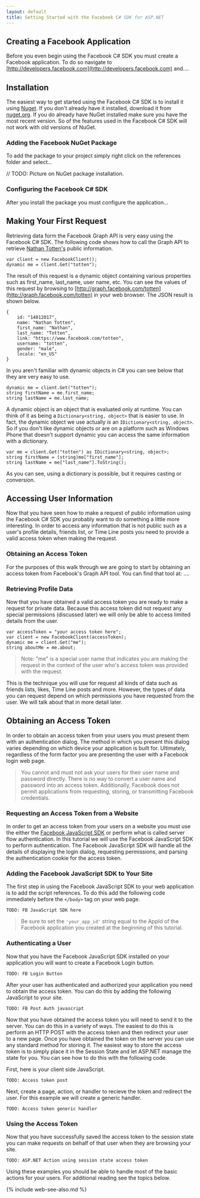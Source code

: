 ```yaml
---
layout: default
title: Getting Started with the Facebook C# SDK for ASP.NET
---
```


## Creating a Facebook Application
Before you even begin using the Facebook C# SDK you must create a Facebook application. To do so navigate to [http://developers.facebook.com](http://developers.facebook.com) and....

## Installation
The easiest way to get started using the Facebook C# SDK is to install it using [Nuget](http://nuget.org). If you don't already have it installed, download it from [nuget.org](http://nuget.org). If you do already have NuGet installed make sure you have the most recent version. So of the features used in the Facebook C# SDK will not work with old versions of NuGet.

### Adding the Facebook NuGet Package
To add the package to your project simply right click on the references folder and select...

// TODO: Picture on NuGet package installation.

### Configuring the Facebook C# SDK
After you install the package you must configure the application...


## Making Your First Request
Retrieving data form the Facebook Graph API is very easy using the Facebook C# SDK. The following code shows how to call the Graph API to retrieve [Nathan Totten's](http://facebook.com/totten) public information.

	var client = new FacebookClient();
	dynamic me = client.Get("totten");

The result of this request is a dynamic object containing various properties such as first_name, last_name, user name, etc. You can see the values of this request by browsing to [http://graph.facebook.com/totten](http://graph.facebook.com/totten) in your web browser. The JSON result is shown below.

	{
		id: "14812017",
		name: "Nathan Totten",
		first_name: "Nathan",
		last_name: "Totten",
		link: "https://www.facebook.com/totten",
		username: "totten",
		gender: "male",
		locale: "en_US"
	}

In you aren't familiar with dynamic objects in C# you can see below that they are very easy to use. 

	dynamic me = client.Get("totten");
	string firstName = me.first_name;
	string lastName = me.last_name;

A dynamic object is an object that is evaluated only at runtime. You can think of it as being a ```Dictionary<string, object>``` that is easier to use. In fact, the dynamic object we use actually _is_ an ```IDictionary<string, object>```. So if you don't like dynamic objects or are on a platform such as Windows Phone that doesn't support dynamic you can access the same information with a dictionary.

	var me = client.Get("totten") as IDictionary<string, object>;
	string firstName = (string)me["first_name"];
	string lastName = me["last_name"].ToString();

As you can see, using a dictionary is possible, but it requires casting or conversion.

## Accessing User Information
Now that you have seen how to make a request of public information using the Facebook C# SDK you probably want to do something a little more interesting. In order to access any information that is not public such as a user's profile details, friends list, or Time Line posts you need to provide a valid access token when making the request. 

### Obtaining an Access Token
For the purposes of this walk through we are going to start by obtaining an access token from Facebook's Graph API tool. You can find that tool at: ....


### Retrieving Profile Data
Now that you have obtained a valid access token you are ready to make a request for private data. Because this access token did not request any special permissions (discussed later) we will only be able to access limited details from the user.

	var accessToken = "your access token here";
	var client = new FacebookClient(accessToken);
	dynamic me = client.Get("me");
	string aboutMe = me.about;

> Note: "me" is a special user name that indicates you are making the request in the context of the user who's access token was provided with the request.

This is the technique you will use for request all kinds of data such as friends lists, likes, Time Line posts and more. However, the types of data you can request depend on which permissions you have requested from the user. We will talk about that in more detail later.

## Obtaining an Access Token
In order to obtain an access token from your users you must present them with an authentication dialog. The method in which you present this dialog varies depending on which device your application is built for. Ultimately, regardless of the form factor you are presenting the user with a Facebook login web page. 

> You cannot and must not ask your users for their user name and password directly. There is no way to convert a user name and password into an access token. Additionally, Facebook does not permit applications from requesting, storing, or transmitting Facebook credentials.

### Requesting an Access Token from a Website
In order to get an access token from your users on a website you must use the either the [Facebook JavaScript SDK](http://github.com/facebook/facebook-js-sdk) or perform what is called server flow authentication. In this tutorial we will use the Facebook JavaScript SDK to perform authentication. The Facebook JavaScript SDK will handle all the details of displaying the login dialog, requesting permissions, and parsing the authentication cookie for the access token.

### Adding the Facebook JavaScript SDK to Your Site
The first step in using the Facebook JavaScript SDK to your web application is to add the script references. To do this add the following code immediately before the ```</body>``` tag on your web page.

	TODO: FB JavaScript SDK here

> Be sure to set the ```'your_app_id'``` string equal to the AppId of the Facebook application you created at the beginning of this tutorial.

### Authenticating a User
Now that you have the Facebook JavaScript SDK installed on your application you will want to create a Facebook Login button.

	TODO: FB Login Button

After your user has authenticated and authorized your application you need to obtain the access token. You can do this by adding the following JavaScript to your site.

	TODO: FB Post Auth javascript

Now that you have obtained the access token you will need to send it to the server. You can do this in a variety of ways. The easiest to do this is perform an HTTP POST with the access token and then redirect your user to a new page. Once you have obtained the token on the server you can use any standard method for storing it. The easiest way to store the access token is to simply place it in the Session State and let ASP.NET manage the state for you. You can see how to do this with the following code.

First, here is your client side JavaScript.

	TODO: Access token post

Next, create a page, action, or handler to recieve the token and redirect the user. For this example we will create a generic handler.

	TODO: Access token generic handler

### Using the Access Token
Now that you have successfully saved the access token to the session state you can make requests on behalf of that user when they are browsing your site.

	TODO: ASP.NET Action using session state access token

Using these examples you should be able to handle most of the basic actions for your users. For additional reading see the topics below.

{% include web-see-also.md %}





